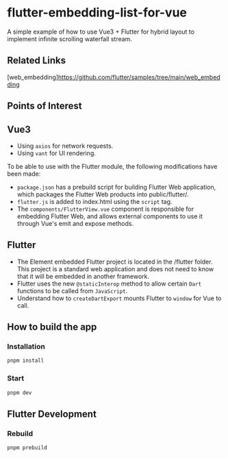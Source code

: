 # flutter-embedding-list-for-vue

A simple example of how to use Vue3 + Flutter for hybrid layout to implement infinite scrolling waterfall stream.

## Related Links

[web_embedding]<https://github.com/flutter/samples/tree/main/web_embedding>

## Points of Interest

## Vue3

- Using `axios` for network requests.
- Using `vant` for UI rendering.

To be able to use with the Flutter module, the following modifications have been made:

- `package.json` has a prebuild script for building Flutter Web application, which packages the Flutter Web products into public/flutter/.
- `flutter.js` is added to index.html using the `script` tag.
- The `components/FlutterView.vue` component is responsible for embedding Flutter Web, and allows external components to use it through Vue's emit and expose methods.

## Flutter

- The Element embedded Flutter project is located in the /flutter folder. This project is a standard web application and does not need to know that it will be embedded in another framework.
- Flutter uses the new `@staticInterop` method to allow certain `Dart` functions to be called from `JavaScript`.
- Understand how to `createDartExport` mounts Flutter to `window` for Vue to call.

## How to build the app

### Installation

```sh
pnpm install
```

### Start

```sh
pnpm dev
```

## Flutter Development

### Rebuild

```sh
pnpm prebuild
```
